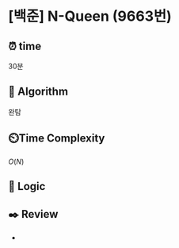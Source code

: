 # [백준] N-Queen (9663번)

## ⏰  **time**

30분

## :pushpin: **Algorithm**

완탐

## ⏲️**Time Complexity**

$O(N)$

## :round_pushpin: **Logic**

## :black_nib: **Review**

- 
